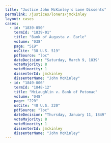 ```yaml
---
title: "Justice John McKinley's Lone Dissents"
permalink: /justices/loners/jmckinley
layout: cases
cases:
  - id: "1839-050"
    termId: "1839-01"
    title: "Bank of Augusta v. Earle"
    volume: "038"
    page: "519"
    usCite: "38 U.S. 519"
    pdfSource: "loc"
    dateDecision: "Saturday, March 9, 1839"
    voteMajority: 8
    voteMinority: 1
    dissenterId: jmckinley
    dissenterName: "John McKinley"
  - id: "1849-006"
    termId: "1848-12"
    title: "McLaughlin v. Bank of Potomac"
    volume: "048"
    page: "220"
    usCite: "48 U.S. 220"
    pdfSource: "loc"
    dateDecision: "Thursday, January 11, 1849"
    voteMajority: 8
    voteMinority: 1
    dissenterId: jmckinley
    dissenterName: "John McKinley"
---
```

